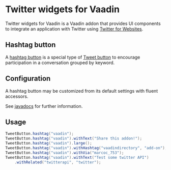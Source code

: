 # Twitter widgets for Vaadin

Twitter widgets for Vaadin is a Vaadin addon that provides UI components 
to integrate an application with Twitter using [Twitter for Websites](https://dev.twitter.com/web/overview).

## Hashtag button

A [hashtag button](https://dev.twitter.com/web/tweet-button/hashtag-button) is a special type of 
[Tweet button](https://dev.twitter.com/web/tweet-button) to encourage participation in a conversation grouped by keyword.

## Configuration

A hashtag button may be customized from its default settings with fluent accessors.

See [javadocs](https://mbf-vaadindemo.herokuapp.com/docs/twitter-widgets/api/org/vaadin/addon/twitter/TweetButton.html) 
for further information.

 
## Usage

```java
TweetButton.hashtag("vaadin");
TweetButton.hashtag("vaadin").withText("Share this addon!");
TweetButton.hashtag("vaadin").large();
TweetButton.hashtag("vaadin").withHashtag("vaadindirectory", "add-on");
TweetButton.hashtag("vaadin").withVia("marcoc_753");
TweetButton.hashtag("vaadin").withText("Test some twitter API")
    .withRelated("twitterapi", "twitter");
```